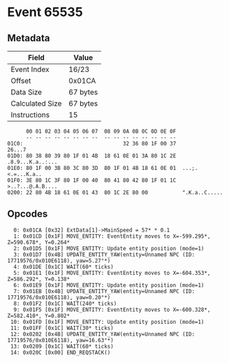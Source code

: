 # Event 65535

## Metadata

| Field           | Value    |
|-----------------|----------|
| Event Index     | 16/23    |
| Offset          | 0x01CA   |
| Data Size       | 67 bytes |
| Calculated Size | 67 bytes |
| Instructions    | 15       |

```
      00 01 02 03 04 05 06 07  08 09 0A 0B 0C 0D 0E 0F
      -- -- -- -- -- -- -- --  -- -- -- -- -- -- -- --
01C0:                                32 36 80 1F 00 37            26...7
01D0: 80 38 80 39 80 1F 01 4B  18 61 0E 01 3A 80 1C 2E  .8.9...K.a..:...
01E0: 80 1F 00 3B 80 3C 80 3D  80 1F 01 4B 18 61 0E 01  ...;.<.=...K.a..
01F0: 3E 80 1C 3F 80 1F 00 40  80 41 80 42 80 1F 01 1C  >..?...@.A.B....
0200: 22 80 4B 18 61 0E 01 43  80 1C 2E 80 00           ".K.a..C.....   
```

## Opcodes

```
  0: 0x01CA [0x32] ExtData[1]->MainSpeed = 57* * 0.1
  1: 0x01CD [0x1F] MOVE_ENTITY: EventEntity moves to X=-599.295*, Z=590.678*, Y=0.264*
  2: 0x01D5 [0x1F] MOVE_ENTITY: Update entity position (mode=1)
  3: 0x01D7 [0x4B] UPDATE_ENTITY_YAW(entity=Unnamed NPC (ID: 17719576/0x010E6118), yaw=5.27°*)
  4: 0x01DE [0x1C] WAIT(60* ticks)
  5: 0x01E1 [0x1F] MOVE_ENTITY: EventEntity moves to X=-604.353*, Z=586.292*, Y=0.138*
  6: 0x01E9 [0x1F] MOVE_ENTITY: Update entity position (mode=1)
  7: 0x01EB [0x4B] UPDATE_ENTITY_YAW(entity=Unnamed NPC (ID: 17719576/0x010E6118), yaw=0.20°*)
  8: 0x01F2 [0x1C] WAIT(240* ticks)
  9: 0x01F5 [0x1F] MOVE_ENTITY: EventEntity moves to X=-600.328*, Z=582.410*, Y=0.802*
 10: 0x01FD [0x1F] MOVE_ENTITY: Update entity position (mode=1)
 11: 0x01FF [0x1C] WAIT(30* ticks)
 12: 0x0202 [0x4B] UPDATE_ENTITY_YAW(entity=Unnamed NPC (ID: 17719576/0x010E6118), yaw=16.63°*)
 13: 0x0209 [0x1C] WAIT(60* ticks)
 14: 0x020C [0x00] END_REQSTACK()
```
